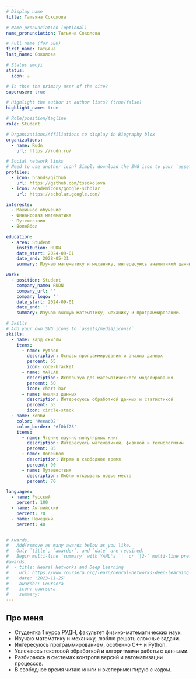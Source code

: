 ```yaml
---
# Display name
title: Татьяна Соколова

# Name pronunciation (optional)
name_pronunciation: Татьяна Соколова

# Full name (for SEO)
first_name: Татьяна
last_name: Соколова

# Status emoji
status:
  icon: ☕️

# Is this the primary user of the site?
superuser: true

# Highlight the author in author lists? (true/false)
highlight_name: true

# Role/position/tagline
role: Student

# Organizations/Affiliations to display in Biography blox
organizations:
  - name: Rudn
    url: https://rudn.ru/

# Social network links
# Need to use another icon? Simply download the SVG icon to your `assets/media/icons/` folder.
profiles:
  - icon: brands/github
    url: https://github.com/tssokolova
  - icon: academicons/google-scholar
    url: https://scholar.google.com/

interests: 
  - Машинное обучение
  - Финансовая математика
  - Путешествия
  - Волейбол

education:
  - area: Student
    institution: RUDN
    date_start: 2024-09-01
    date_end: 2028-05-31
    summary: Изучаю математику и механику, интересуюсь аналитикой данных и математическим моделированием.

work:
  - position: Student
    company_name: RUDN
    company_url: ''
    company_logo: ''
    date_start: 2024-09-01
    date_end: ''
    summary: Изучаю высшую математику, механику и программирование.

# Skills
# Add your own SVG icons to `assets/media/icons/`
skills:
  - name: Хард скиллы
    items:
      - name: Python
        description: Основы программирования и анализ данных
        percent: 65
        icon: code-bracket
      - name: MATLAB
        description: Использую для математического моделирования
        percent: 50
        icon: chart-bar
      - name: Анализ данных
        description: Интересуюсь обработкой данных и статистикой
        percent: 55
        icon: circle-stack
  - name: Хобби
    color: '#eeac02'
    color_border: '#f0bf23'
    items:
      - name: Чтение научно-популярных книг
        description: Интересуюсь математикой, физикой и технологиями
        percent: 85
      - name: Волейбол
        description: Играю в свободное время
        percent: 90
      - name: Путешествия
        description: Люблю открывать новые места
        percent: 70

languages:
  - name: Русский
    percent: 100
  - name: Английский
    percent: 70
  - name: Немецкий
    percent: 40


# Awards.
#   Add/remove as many awards below as you like.
#   Only `title`, `awarder`, and `date` are required.
#   Begin multi-line `summary` with YAML's `|` or `|2-` multi-line prefix and indent 2 spaces below.
#awards:
#  - title: Neural Networks and Deep Learning
#    url: https://www.coursera.org/learn/neural-networks-deep-learning
#    date: '2023-11-25'
#    awarder: Coursera
#    icon: coursera
#    summary: 
---
```


## Про меня

- Студентка 1 курса РУДН, факультет физико-математических наук.  
- Изучаю математику и механику, люблю решать сложные задачи.  
- Интересуюсь программированием, особенно C++ и Python.  
- Увлекаюсь текстовой обработкой и алгоритмами работы с данными.  
- Разбираюсь в системах контроля версий и автоматизации процессов.  
- В свободное время читаю книги и экспериментирую с кодом.  
